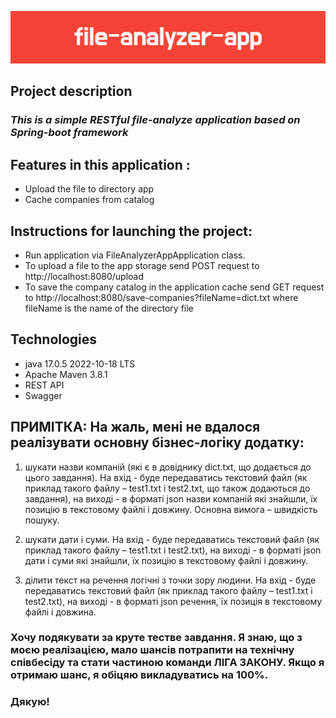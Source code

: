 <p align="center">
<img src="images/file-analyzer-app.png">
<p>

Project description
- 

### *This is a simple RESTful file-analyze application based on Spring-boot framework*

## Features in this application :
- Upload the file to directory app
- Cache companies from catalog

## Instructions for launching the project:

- Run application via FileAnalyzerAppApplication class.
- To upload a file to the app storage send POST request to http://localhost:8080/upload
- To save the company catalog in the application cache send GET request to http://localhost:8080/save-companies?fileName=dict.txt where fileName is the name of the directory file

## Technologies

- java 17.0.5 2022-10-18 LTS
- Apache Maven 3.8.1
- REST API
- Swagger

## ПРИМІТКА: На жаль, мені не вдалося реалізувати основну бізнес-логіку додатку:
1) шукати назви компаній (які є в довіднику dict.txt, що додається до цього завдання). На вхід - буде передаватись текстовий файл (як приклад такого файлу – test1.txt і test2.txt, що також додаються до завдання), на виході - в форматі json назви компаній які знайшли, їх позицію в текстовому файлі і довжину. Основна вимога – швидкість пошуку.

2) шукати дати і суми. На вхід - буде передаватись текстовий файл (як приклад такого файлу – test1.txt і test2.txt), на виході - в форматі json дати і суми які знайшли, їх позицію в текстовому файлі і довжину.

3) ділити текст на речення логічні з точки зору людини. На вхід - буде передаватись текстовий файл (як приклад такого файлу – test1.txt і test2.txt), на виході - в форматі json речення, їх позиція в текстовому файлі і довжина. 

### Хочу подякувати за круте тестве завдання. Я знаю,  що з моєю реалізацією, мало шансів потрапити на технічну співбесіду та стати частиною команди ЛІГА ЗАКОНУ. Якщо я отримаю шанс, я обіцяю викладуватись на 100%.

### Дякую! 